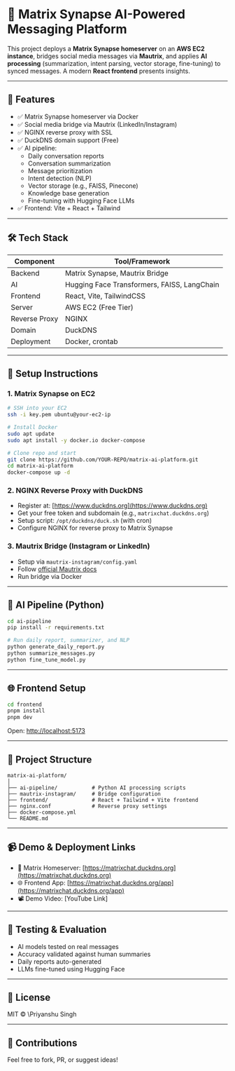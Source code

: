 # 🧠 Matrix Synapse AI-Powered Messaging Platform

This project deploys a **Matrix Synapse homeserver** on an **AWS EC2 instance**, bridges social media messages via **Mautrix**, and applies **AI processing** (summarization, intent parsing, vector storage, fine-tuning) to synced messages. A modern **React frontend** presents insights.

---

## 🚀 Features

- ✅ Matrix Synapse homeserver via Docker
- ✅ Social media bridge via Mautrix (LinkedIn/Instagram)
- ✅ NGINX reverse proxy with SSL
- ✅ DuckDNS domain support (Free)
- ✅ AI pipeline:
  - Daily conversation reports
  - Conversation summarization
  - Message prioritization
  - Intent detection (NLP)
  - Vector storage (e.g., FAISS, Pinecone)
  - Knowledge base generation
  - Fine-tuning with Hugging Face LLMs
- ✅ Frontend: Vite + React + Tailwind

---

## 🛠 Tech Stack

| Component     | Tool/Framework |
|---------------|----------------|
| Backend       | Matrix Synapse, Mautrix Bridge |
| AI            | Hugging Face Transformers, FAISS, LangChain |
| Frontend      | React, Vite, TailwindCSS |
| Server        | AWS EC2 (Free Tier) |
| Reverse Proxy | NGINX |
| Domain        | DuckDNS |
| Deployment    | Docker, crontab |

---

## 🧩 Setup Instructions

### 1. Matrix Synapse on EC2

```bash
# SSH into your EC2
ssh -i key.pem ubuntu@your-ec2-ip

# Install Docker
sudo apt update
sudo apt install -y docker.io docker-compose

# Clone repo and start
git clone https://github.com/YOUR-REPO/matrix-ai-platform.git
cd matrix-ai-platform
docker-compose up -d
````

### 2. NGINX Reverse Proxy with DuckDNS

* Register at: [https://www.duckdns.org](https://www.duckdns.org)
* Get your free token and subdomain (e.g., `matrixchat.duckdns.org`)
* Setup script: `/opt/duckdns/duck.sh` (with cron)
* Configure NGINX for reverse proxy to Matrix Synapse

### 3. Mautrix Bridge (Instagram or LinkedIn)

* Setup via `mautrix-instagram/config.yaml`
* Follow [official Mautrix docs](https://docs.mau.fi/bridges/)
* Run bridge via Docker

---

## 🤖 AI Pipeline (Python)

```bash
cd ai-pipeline
pip install -r requirements.txt

# Run daily report, summarizer, and NLP
python generate_daily_report.py
python summarize_messages.py
python fine_tune_model.py
```

---

## 🌐 Frontend Setup

```bash
cd frontend
pnpm install
pnpm dev
```

Open: [http://localhost:5173](http://localhost:5173)

---

## 📁 Project Structure

```
matrix-ai-platform/
│
├── ai-pipeline/           # Python AI processing scripts
├── mautrix-instagram/     # Bridge configuration
├── frontend/              # React + Tailwind + Vite frontend
├── nginx.conf             # Reverse proxy settings
├── docker-compose.yml
└── README.md
```

---

## 📹 Demo & Deployment Links

* 🔗 Matrix Homeserver: [https://matrixchat.duckdns.org](https://matrixchat.duckdns.org)
* 🌐 Frontend App: [https://matrixchat.duckdns.org/app](https://matrixchat.duckdns.org/app)
* 📽 Demo Video: \[YouTube Link]

---

## 🧪 Testing & Evaluation

* AI models tested on real messages
* Accuracy validated against human summaries
* Daily reports auto-generated
* LLMs fine-tuned using Hugging Face

---

## 📜 License

MIT © \Priyanshu Singh

---

## 🤝 Contributions

Feel free to fork, PR, or suggest ideas!
